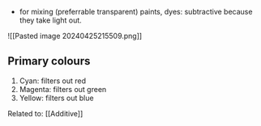 - for mixing (preferrable transparent) paints, dyes: subtractive because they take light out.

![[Pasted image 20240425215509.png]]
## Primary colours
1. Cyan: filters out red
2. Magenta: filters out green
3. Yellow: filters out blue

Related to: [[Additive]]